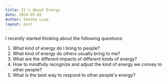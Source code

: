 ```yaml
---
title: It's About Energy
date: 2024-05-02
Author: Shasha Liao
layout: post
---
```


I recently started thinking about the following questions:

1. What kind of energy do I bring to people?
2. What kind of energy do others usually bring to me?
3. What are the different impacts of different kinds of energy?
4. How to mindfully recognize and adjust the kind of energy we convey to other people?
5. What is the best way to respond to other people's energy?

<!-- The fun thing is that I am not often aware of the situation or try to change the situation. Instead, I usually just follow the flow and respond to situations very naturally.  -->
